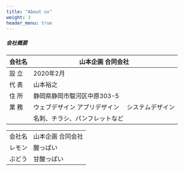```yaml
---
title: "About us"
weight: 3
header_menu: true
---
```


##### 会社概要

| 会社名 | 山本企画 合同会社 | 
|---|---|
| 設 立 | 2020年2月 |
| 代 表 | 山本裕之 |
| 住 所 | 静岡県静岡市駿河区中原303-5 |
| 業 務 | ウェブデザイン  アプリデザイン 　システムデザイン |
|  | 名刺、チラシ、パンフレットなど |


<table>
  <tr>
    <td>会社名</td> <td>山本企画 合同会社</td>
  </tr>

  <tr>
    <td>レモン</td> <td>酸っぱい</td>
  </tr>
  
  <tr>
    <td>ぶどう</td> <td>甘酸っぱい</td>
  </tr>
</table>